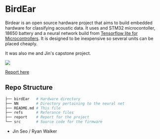 # BirdEar
Birdear is an open source hardware project that aims to build embedded hardware for classifying acoustic data. It uses and STM32 microcontoller, 18650 battery and a neural network build from [Tensorflow lite for Microcontrollers](https://www.tensorflow.org/lite/microcontrollers). It is designed to be inexpensive so several units can be placed cheaply.

It was also me and Jin's capstone project.

![](report/img/E04A0175.JPG)

[Report here](report/paper.pdf)

## Repo Structure
```bash
├── birdEar   # Hardware directory
├── NN        # Directory pertaining to the neural net
├── README.md # This file
├── refs      # Referance files
├── report    # Report for the project
└── src       # Source code for the firmware
```

- Jin Seo / Ryan Walker
